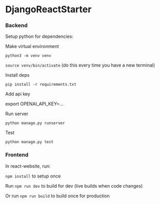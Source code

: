 # DjangoReactStarter
### Backend

Setup python for dependencies:

Make virtual environment

`python3 -m venv venv`

`source venv/bin/activate` (do this every time you have a new terminal)

Install deps

`pip install -r requirements.txt`

Add api key

export OPENAI_API_KEY=...

Run server

`python manage.py runserver`

Test

`python manage.py test`

### Frontend

In react-website, run:

`npm install` to setup once

Run `npm run dev` to build for dev (live builds when code changes)

Or run `npm run build` to build once for production
